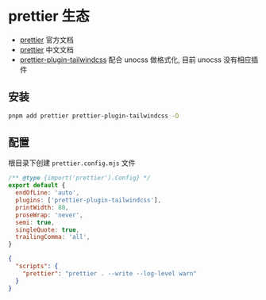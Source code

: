 # prettier 生态

- [prettier](https://prettier.io/) 官方文档
- [prettier](https://prettier.nodejs.cn/) 中文文档
- [prettier-plugin-tailwindcss](https://github.com/tailwindlabs/prettier-plugin-tailwindcss) 配合 unocss 做格式化, 目前 unocss 没有相应插件

## 安装

```bash
pnpm add prettier prettier-plugin-tailwindcss -D
```

## 配置

根目录下创建 `prettier.config.mjs` 文件

```js
/** @type {import('prettier').Config} */
export default {
  endOfLine: 'auto',
  plugins: ['prettier-plugin-tailwindcss'],
  printWidth: 80,
  proseWrap: 'never',
  semi: true,
  singleQuote: true,
  trailingComma: 'all',
}
```

```json
{
  "scripts": {
    "prettier": "prettier . --write --log-level warn"
  }
}
```
